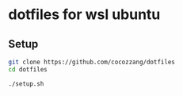 # dotfiles for wsl ubuntu

## Setup

```bash
git clone https://github.com/cocozzang/dotfiles
cd dotfiles

./setup.sh

```
